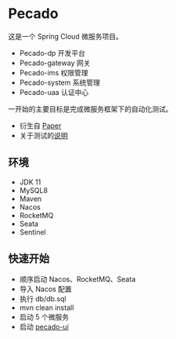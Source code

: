 # Pecado

这是一个 Spring Cloud 微服务项目。

* Pecado-dp 开发平台
* Pecado-gateway 网关
* Pecado-ims 权限管理
* Pecado-system 系统管理
* Pecado-uaa 认证中心

一开始的主要目标是完成微服务框架下的自动化测试。

* 衍生自 [Paper](https://github.com/batizhao/paper)
* 关于测试的[说明](https://github.com/batizhao/pecado/blob/master/docs/test.md)

## 环境

* JDK 11
* MySQL8
* Maven
* Nacos
* RocketMQ
* Seata
* Sentinel

## 快速开始

* 顺序启动 Nacos、RocketMQ、Seata
* 导入 Nacos 配置
* 执行  db/db.sql
* mvn clean install
* 启动 5 个微服务
* 启动  [pecado-ui](https://github.com/batizhao/pecado-ui)



